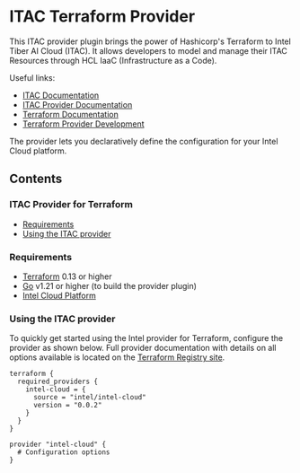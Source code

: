 # ITAC Terraform Provider 

This ITAC provider plugin brings the power of Hashicorp's Terraform to Intel Tiber AI Cloud (ITAC). It allows developers to model and manage their ITAC Resources through HCL IaaC (Infrastructure as a Code).

Useful links:
- [ITAC Documentation](https://staging.console.idcservice.net/docs/index.html)
- [ITAC Provider Documentation](https://registry.terraform.io/providers/intel/intel-cloud/latest/docs)
- [Terraform Documentation](https://www.terraform.io/docs/language/index.html)
- [Terraform Provider Development](DEVELOPMENT.md)

The provider lets you declaratively define the configuration for your Intel Cloud platform.


## Contents

### ITAC Provider for Terraform
  - [Requirements](#requirements)
  - [Using the ITAC provider](#using-the-itac-provider)


### Requirements
-	[Terraform](https://www.terraform.io/downloads.html) 0.13 or higher
-	[Go](https://golang.org/doc/install) v1.21 or higher (to build the provider plugin)
- [Intel Cloud Platform](https://ai.cloud.intel.com/)

### Using the ITAC provider

To quickly get started using the Intel provider for Terraform, configure the provider as shown below. Full provider documentation with details on all options available is located on the [Terraform Registry site](https://registry.terraform.io/providers/intel/intel-cloud/latest/docs).

```hcl
terraform {
  required_providers {
    intel-cloud = {
      source = "intel/intel-cloud"
      version = "0.0.2"
    }
  }
}

provider "intel-cloud" {
  # Configuration options
}
